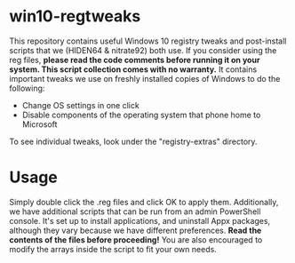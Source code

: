# win10-regtweaks
This repository contains useful Windows 10 registry tweaks and post-install scripts that we (HIDEN64 & nitrate92) both use. If you consider using the reg files, **please read the code comments before running it on your system. This script collection comes with no warranty.** It contains important tweaks we use on freshly installed copies of Windows to do the following:

* Change OS settings in one click
* Disable components of the operating system that phone home to Microsoft

To see individual tweaks, look under the "registry-extras" directory.
# Usage
Simply double click the .reg files and click OK to apply them. Additionally, we have additional scripts that can be run from an admin PowerShell console. It's set up to install applications, and uninstall Appx packages, although they vary because we have different preferences. **Read the contents of the files before proceeding!** You are also encouraged to modify the arrays inside the script to fit your own needs.